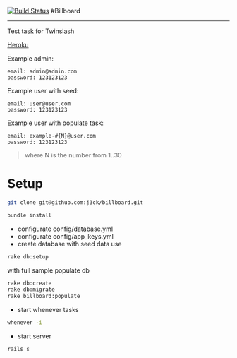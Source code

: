 [![Build Status](https://travis-ci.org/j3ck/billboard.svg?branch=develop)](https://travis-ci.org/j3ck/billboard)
#Billboard

---

Test task for Twinslash


[Heroku]

[Heroku]:http://billboard-2014.herokuapp.com/

Example admin:

    email: admin@admin.com
    password: 123123123
Example user with seed:

    email: user@user.com
    password: 123123123
Example user with populate task:

    email: example-#{N}@user.com
    password: 123123123
>where N is the number from 1..30

Setup
=====

```sh
git clone git@github.com:j3ck/billboard.git
```

```sh
bundle install
```
* configurate config/database.yml
* configurate config/app_keys.yml
* create database
with seed data use
```sh
rake db:setup
```
with full sample populate db
```sh
rake db:create
rake db:migrate
rake billboard:populate
```
* start whenever tasks
```sh
whenever -i
```
* start server
```sh
rails s
```
